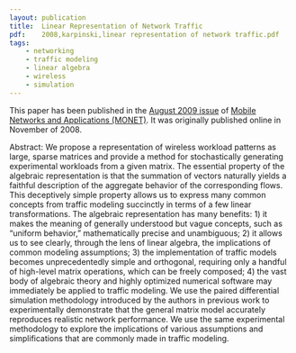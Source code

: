 ```yaml
---
layout: publication
title:  Linear Representation of Network Traffic
pdf:    2008,karpinski,linear representation of network traffic.pdf
tags:
    - networking
    - traffic modeling
    - linear algebra
    - wireless
    - simulation
---
```


This paper has been published in the [August 2009 issue](http://www.springerlink.com/content/pm6104206m72/) of [Mobile Networks and Applications (MONET)](http://www.springerlink.com/content/101750/). It was originally published online in November of 2008.

Abstract: We propose a representation of wireless workload patterns as large, sparse matrices and provide a method for stochastically generating experimental workloads from a given matrix. The essential property of the algebraic representation is that the summation of vectors naturally yields a faithful description of the aggregate behavior of the corresponding flows. This deceptively simple property allows us to express many common concepts from traffic modeling succinctly in terms of a few linear transformations. The algebraic representation has many benefits: 1) it makes the meaning of generally understood but vague concepts, such as “uniform behavior,” mathematically precise and unambiguous; 2) it allows us to see clearly, through the lens of linear algebra, the implications of common modeling assumptions; 3) the implementation of traffic models becomes unprecedentedly simple and orthogonal, requiring only a handful of high-level matrix operations, which can be freely composed; 4) the vast body of algebraic theory and highly optimized numerical  software may immediately be applied to traffic modeling. We use the paired differential simulation methodology introduced by the authors in previous work to experimentally demonstrate that the general matrix model accurately reproduces realistic network performance. We use the same experimental methodology to explore the implications of various assumptions and simplifications that are commonly made in traffic modeling.
